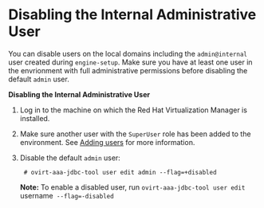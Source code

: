 # Disabling the Internal Administrative User

You can disable users on the local domains including the `admin@internal` user created during `engine-setup`. Make sure you have at least one user in the envrionment with full administrative permissions before disabling the default `admin` user.

**Disabling the Internal Administrative User**

1. Log in to the machine on which the Red Hat Virtualization Manager is installed.

2. Make sure another user with the `SuperUser` role has been added to the environment. See [Adding users](Adding_users) for more information.

3. Disable the default `admin` user:

        # ovirt-aaa-jdbc-tool user edit admin --flag=+disabled

    **Note:** To enable a disabled user, run `ovirt-aaa-jdbc-tool user edit `username` --flag=-disabled`
